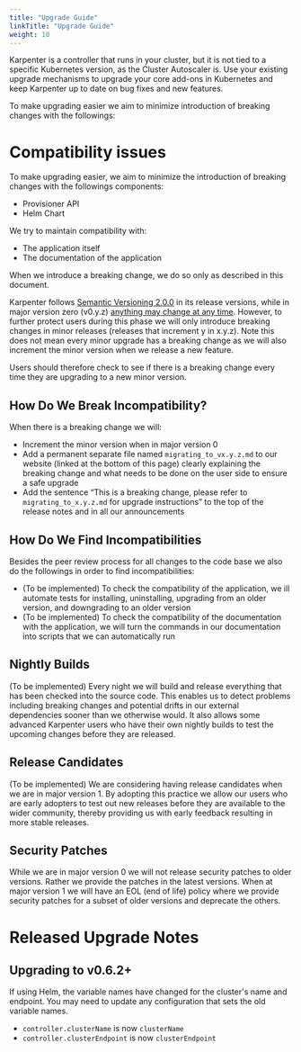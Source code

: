 ```yaml
---
title: "Upgrade Guide"
linkTitle: "Upgrade Guide"
weight: 10
---
```


Karpenter is a controller that runs in your cluster, but it is not tied to a specific Kubernetes version, as the Cluster Autoscaler is.
Use your existing upgrade mechanisms to upgrade your core add-ons in Kubernetes and keep Karpenter up to date on bug fixes and new features.

To make upgrading easier we aim to minimize introduction of breaking changes with the followings:


# Compatibility issues

To make upgrading easier, we aim to minimize the introduction of breaking changes with the followings components:

* Provisioner API
* Helm Chart

We try to maintain compatibility with:

* The application itself
* The documentation of the application

When we introduce a breaking change, we do so only as described in this document.

Karpenter follows [Semantic Versioning 2.0.0](https://semver.org/) in its release versions, while in
major version zero (v0.y.z) [anything may change at any time](https://semver.org/#spec-item-4).
However, to further protect users during this phase we will only introduce breaking changes in minor releases (releases that increment y in x.y.z).
Note this does not mean every minor upgrade has a breaking change as we will also increment the
minor version when we release a new feature.

Users should therefore check to see if there is a breaking change every time they are upgrading to a new minor version.

## How Do We Break Incompatibility?

When there is a breaking change we will:

* Increment the minor version when in major version 0
* Add a permanent separate file named `migrating_to_vx.y.z.md` to our website (linked at the bottom of this page)
  clearly explaining the breaking change and what needs to be done on the user side to ensure a safe upgrade
* Add the sentence “This is a breaking change, please refer to `migrating_to_x.y.z.md` for upgrade instructions” to the top of the release notes and in all our announcements

## How Do We Find Incompatibilities

Besides the peer review process for all changes to the code base we also do the followings in order to find
incompatibilities:
* (To be implemented) To check the compatibility of the application, we ill automate tests for installing, uninstalling, upgrading from an older version, and downgrading to an older version 
* (To be implemented) To check the compatibility of the documentation with the application, we will turn the commands in our documentation into scripts that we can automatically run

## Nightly Builds

(To be implemented) Every night we will build and release everything that has been checked into the source code.
This enables us to detect problems including breaking changes and potential drifts in our external dependencies sooner than we otherwise would.
It also allows some advanced Karpenter users who have their own nightly builds to test the upcoming changes before they are released.

## Release Candidates

(To be implemented) We are considering having release candidates when we are in major version 1.
By adopting this practice we allow our users who are early adopters to test out new releases before they are available to the wider community, thereby providing us with early feedback resulting in more stable releases.

## Security Patches

While we are in major version 0 we will not release security patches to older versions.
Rather we provide the patches in the latest versions.
When at major version 1 we will have an EOL (end of life) policy where we provide security patches
for a subset of older versions and deprecate the others.

# Released Upgrade Notes

## Upgrading to v0.6.2+

If using Helm, the variable names have changed for the cluster's name and endpoint. You may need to update any configuration
that sets the old variable names.

- `controller.clusterName` is now `clusterName`
- `controller.clusterEndpoint` is now `clusterEndpoint`
